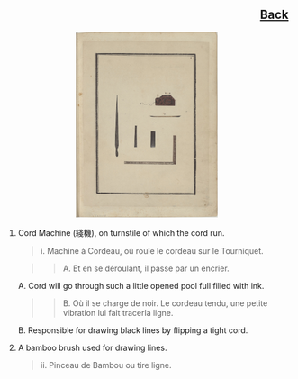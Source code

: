 <h2 align="right"><a href="./tools.md">Back</a></h2>

<p align="center">
    <img width="50%" src="./1.jpg"/>
</p>

1. Cord Machine (綫機), on turnstile of which the cord run.

    > i. Machine à Cordeau, où roule le cordeau sur le Tourniquet.

    >> A. Et en se déroulant, il passe par un encrier.

    A. Cord will go through such a little opened pool full filled with ink.

    >> B. Où il se charge de noir. Le cordeau tendu, une petite vibration lui fait tracerla ligne.

    B. Responsible for drawing black lines by flipping a tight cord.

2. A bamboo brush used for drawing lines.

    > ii. Pinceau de Bambou ou tire ligne.